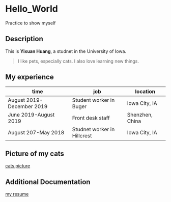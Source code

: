 # Hello_World
Practice to show myself

## Description
This is **Yixuan Huang**, a studnet in the University of Iowa. 
>I like pets, especially cats. I also love learning new things.

## My experience
| time | job | location |
| ------- | -------- | ------- |
| August 2019-December 2019 | Student worker in Buger | Iowa City, IA |
| June 2019-August 2019 | Front desk staff | Shenzhen, China |
|August 207-May 2018 | Studnet worker in Hillcrest | Iowa City, IA |

## Picture of my cats
[cats picture](https://iowa-my.sharepoint.com/:i:/g/personal/yhuang153_uiowa_edu/EWkNgBmIBVdNkrWbRRRwaxEBoqxcuR5NzonDYVLrO7rMUw?e=f66AE3)

## Additional Documentation
[my resume](https://iowa-my.sharepoint.com/:w:/g/personal/yhuang153_uiowa_edu/EVkZQBWqYDRHir14ywk2-tsBuzlc83CF4cxahJiAWviY3w?e=0QBL4f)
